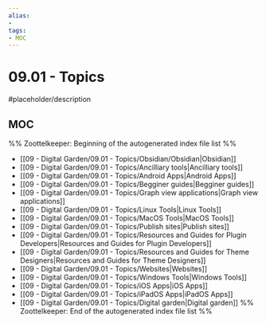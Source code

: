 ```yaml
---
alias:
- 
tags:
- MOC
---
```


# 09.01 - Topics

#placeholder/description 

## MOC

%% Zoottelkeeper: Beginning of the autogenerated index file list  %%
- [[09 - Digital Garden/09.01 - Topics/Obsidian/Obsidian|Obsidian]]
- [[09 - Digital Garden/09.01 - Topics/Ancilliary tools|Ancilliary tools]]
- [[09 - Digital Garden/09.01 - Topics/Android Apps|Android Apps]]
- [[09 - Digital Garden/09.01 - Topics/Begginer guides|Begginer guides]]
- [[09 - Digital Garden/09.01 - Topics/Graph view applications|Graph view applications]]
- [[09 - Digital Garden/09.01 - Topics/Linux Tools|Linux Tools]]
- [[09 - Digital Garden/09.01 - Topics/MacOS Tools|MacOS Tools]]
- [[09 - Digital Garden/09.01 - Topics/Publish sites|Publish sites]]
- [[09 - Digital Garden/09.01 - Topics/Resources and Guides for Plugin Developers|Resources and Guides for Plugin Developers]]
- [[09 - Digital Garden/09.01 - Topics/Resources and Guides for Theme Designers|Resources and Guides for Theme Designers]]
- [[09 - Digital Garden/09.01 - Topics/Websites|Websites]]
- [[09 - Digital Garden/09.01 - Topics/Windows Tools|Windows Tools]]
- [[09 - Digital Garden/09.01 - Topics/iOS Apps|iOS Apps]]
- [[09 - Digital Garden/09.01 - Topics/iPadOS Apps|iPadOS Apps]]
- [[09 - Digital Garden/09.01 - Topics/Digital garden|Digital garden]]
%% Zoottelkeeper: End of the autogenerated index file list  %%
